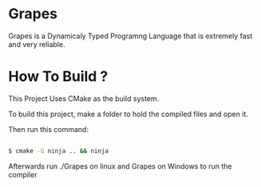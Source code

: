 

# Grapes

Grapes is a Dynamicaly Typed Programng Language that is extremely fast and very reliable.

# How To Build ?

This Project Uses CMake as the build system.

To build this project, make a folder to hold the compiled files and open it.

Then run this command:

````bash

$ cmake -G ninja .. && ninja

````

Afterwards run ./Grapes on linux and Grapes on Windows to run the compiler

